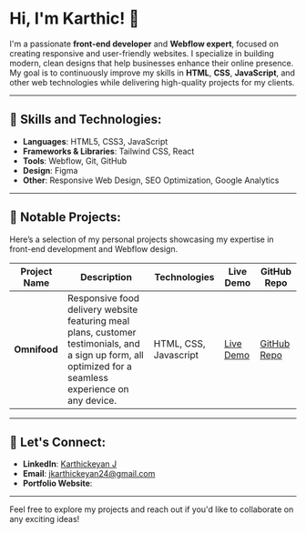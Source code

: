 # Hi, I'm Karthic!  👋

I'm a passionate **front-end developer** and **Webflow expert**, focused on creating responsive and user-friendly websites. I specialize in building modern, clean designs that help businesses enhance their online presence. My goal is to continuously improve my skills in **HTML**, **CSS**, **JavaScript**, and other web technologies while delivering high-quality projects for my clients.

---

## 🚀 Skills and Technologies:
- **Languages**: HTML5, CSS3, JavaScript
- **Frameworks & Libraries**: Tailwind CSS, React
- **Tools**: Webflow, Git, GitHub
- **Design**: Figma
- **Other**: Responsive Web Design, SEO Optimization, Google Analytics

---

## 🌟 Notable Projects:
Here’s a selection of my personal projects showcasing my expertise in front-end development and Webflow design.

| Project Name | Description | Technologies | Live Demo | GitHub Repo |
|--------------|-------------|--------------|-----------|-------------|
| **Omnifood** | Responsive food delivery website featuring meal plans, customer testimonials, and a sign up form, all optimized for a seamless experience on any device. | HTML, CSS, Javascript | [Live Demo](https://omnifood-karthic.netlify.app/) | [GitHub Repo](https://github.com/karthickeyan-dev/Omnifood) |
---

## 🤝 Let's Connect:
- **LinkedIn**: [Karthickeyan J](https://linkedin.com/in/karthickeyan-j-03086a335)
- **Email**: [jkarthickeyan24@gmail.com](mailto:jkarthickeyan24@gmail.com)
- **Portfolio Website**: 

---

Feel free to explore my projects and reach out if you'd like to collaborate on any exciting ideas!
